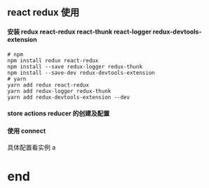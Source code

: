 <!--
 * @Author: codesides
 * @Descripttion:
 * @Date: 2020-03-29 19:55:44
 * @LastEditors: codesides
 * @LastEditTime: 2020-05-22 13:58:42
 * @FilePath: /react_redux/README.md
 -->

## react redux 使用

#### 安装 redux react-redux react-thunk react-logger redux-devtools-extension

```
# npm
npm install redux react-redux
npm install --save redux-logger redux-thunk
npm install --save-dev redux-devtools-extension
# yarn
yarn add redux react-redux
yarn add redux-logger redux-thunk
yarn add redux-devtools-extension --dev
```

#### store actions reducer 的创建及配置

#### 使用 connect

具体配置看实例 a

# end
